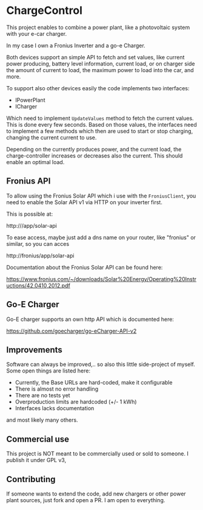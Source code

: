 # ChargeControl

This project enables to combine a power plant, like a photovoltaic
system with your e-car charger. 

In my case I own a Fronius Inverter and a go-e Charger. 

Both devices support an simple API to fetch and set values, like 
current power producing, battery level information, current load,
or on charger side the amount of current to load, the maximum power
to load into the car, and more. 

To support also other devices easily the code implements two interfaces:

* IPowerPlant
* ICharger

Which need to implement `UpdateValues` method to fetch the current values.
This is done every few seconds. Based on those values, the interfaces
need to implement a few methods which then are used to start or stop charging,
changing the current current to use.

Depending on the currently produces power, and the current load, the charge-controller
increases or decreases also the current. This should enable an optimal load.

## Fronius API

To allow using the Fronius Solar API which i use with the `FroniusClient`, you need to 
enable the Solar API v1 via HTTP on your inverter first. 

This is possible at:

http://<your-inverter-ip-or-name>/app/solar-api

To ease access, maybe just add a dns name on your router, like "fronius" or similar, 
so you can acces

http://fronius/app/solar-api

Documentation about the Fronius Solar API can be found here: 

https://www.fronius.com/~/downloads/Solar%20Energy/Operating%20Instructions/42,0410,2012.pdf

## Go-E Charger

Go-E charger supports an own http API which is documented here:

https://github.com/goecharger/go-eCharger-API-v2

## Improvements

Software can always be improved,.. so also this little side-project of myself. Some
open things are listed here:

* Currently, the Base URLs are hard-coded, make it configurable
* There is almost no error handling
* There are no tests yet
* Overproduction limits are hardcoded (+/- 1 kWh)
* Interfaces lacks documentation

and most likely many others.

## Commercial use

This project is NOT meant to be commercially used or sold to someone. I publish it
under GPL v3, 

## Contributing

If someone wants to extend the code, add new chargers or other power plant
sources, just fork and open a PR. I am open to everything. 
